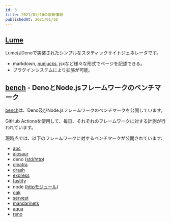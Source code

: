 ```yaml
---
id: 3
title: 2021/01/10の最新情報
publishedAt: 2021/01/10
---
```


## [Lume](https://github.com/lumeland/lume)

LumeはDenoで実装されたシンプルなスタティックサイトジェネレータです。

* markdown, [nunjucks](https://github.com/mozilla/nunjucks), jsxなど様々な形式でページを記述できる。 
* プラグインシステムにより拡張が可能。

## [bench](https://github.com/denosaurs/bench) - DenoとNode.jsフレームワークのベンチマーク

[bench](https://github.com/denosaurs/bench)は、Deno及びNode.jsフレームワークのベンチマークを公開しています。

GitHub Actionsを使用して、毎日、それぞれのフレームワークに対する計測が行われています。

現時点では、以下のフレームワークに対するベンチマークが公開されています:

* [abc](https://github.com/zhmushan/abc)
* [alosaur](https://github.com/alosaur/alosaur)
* deno ([std/http](https://deno.land/std/http))
* [dinatra](https://github.com/syumai/dinatra)
* [drash](https://github.com/drashland/deno-drash)
* [express](https://github.com/expressjs/express)
* [fastify](https://github.com/fastify/fastify)
* node ([httpモジュール](https://nodejs.org/api/http.html))
* [oak](https://github.com/oakserver/oak)
* [servest](https://github.com/keroxp/servest)
* [mandarinets](https://github.com/mandarineorg/mandarinets)
* [aqua](https://github.com/l2ig/aqua)
* [reno](https://github.com/reno-router/reno)
